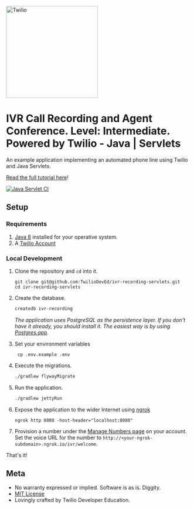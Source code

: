 <a href="https://www.twilio.com">
  <img src="https://static0.twilio.com/marketing/bundles/marketing/img/logos/wordmark-red.svg" alt="Twilio" width="250" />
</a>

# IVR Call Recording and Agent Conference. Level: Intermediate. Powered by Twilio - Java | Servlets

An example application implementing an automated phone line using
Twilio and Java Servlets.

[Read the full tutorial here](https://www.twilio.com/docs/tutorials/walkthrough/ivr-screening/java/servlets)!

[![Java Servlet CI](https://github.com/TwilioDevEd/ivr-recording-servlets/actions/workflows/gradle.yml/badge.svg)](https://github.com/TwilioDevEd/ivr-recording-servlets/actions/workflows/gradle.yml)

## Setup

### Requirements
1. [Java 8](http://www.oracle.com/technetwork/java/javase/downloads/jdk8-downloads-2133151.html)
   installed for your operative system.
2. A [Twilio Account](https://www.twilio.com/)

### Local Development

1. Clone the repository and `cd` into it.
    ```
    git clone git@github.com:TwilioDevEd/ivr-recording-servlets.git
    cd ivr-recording-servlets
    ```

1. Create the database.

    ```bash
    createdb ivr-recording

    ```
   _The application uses PostgreSQL as the persistence layer. If you
   don't have it already, you should install it. The easiest way is by
   using [Postgres.app](http://postgresapp.com/)._

1. Set your environment variables
    ```
     cp .env.example .env
    ```

1. Execute the migrations.
    ```bash
    ./gradlew flywayMigrate
    ```

1. Run the application.
    ```bash
    ./gradlew jettyRun
    ```

1. Expose the application to the wider Internet using [ngrok](https://ngrok.com/)

    ```
    ngrok http 8080 -host-header="localhost:8080"
    ```

1. Provision a number under the
   [Manage Numbers page](https://www.twilio.com/user/account/phone-numbers/incoming)
   on your account. Set the voice URL for the number to
   `http://<your-ngrok-subdomain>.ngrok.io/ivr/welcome`.

That's it!

## Meta

* No warranty expressed or implied. Software is as is. Diggity.
* [MIT License](http://www.opensource.org/licenses/mit-license.html)
* Lovingly crafted by Twilio Developer Education.
